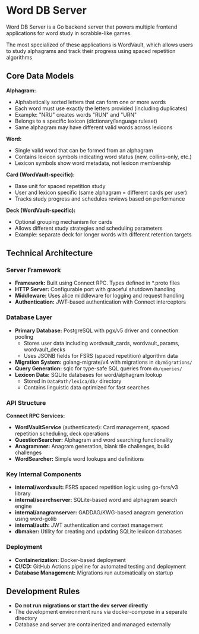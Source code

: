 # Word DB Server

Word DB Server is a Go backend server that powers multiple frontend applications for word study in scrabble-like games.

The most specialized of these applications is WordVault, which
allows users to study alphagrams and track their progress using
spaced repetition algorithms

## Core Data Models

**Alphagram:**

- Alphabetically sorted letters that can form one or more words
- Each word must use exactly the letters provided (including duplicates)
- Example: "NRU" creates words "RUN" and "URN"
- Belongs to a specific lexicon (dictionary/language ruleset)
- Same alphagram may have different valid words across lexicons

**Word:**

- Single valid word that can be formed from an alphagram
- Contains lexicon symbols indicating word status (new, collins-only, etc.)
- Lexicon symbols show word metadata, not lexicon membership

**Card (WordVault-specific):**

- Base unit for spaced repetition study
- User and lexicon specific (same alphagram = different cards per user)
- Tracks study progress and schedules reviews based on performance

**Deck (WordVault-specific):**

- Optional grouping mechanism for cards
- Allows different study strategies and scheduling parameters
- Example: separate deck for longer words with different retention targets

## Technical Architecture

### Server Framework

- **Framework:** Built using Connect RPC. Types defined in \*.proto files
- **HTTP Server:** Configurable port with graceful shutdown handling
- **Middleware:** Uses alice middleware for logging and request handling
- **Authentication:** JWT-based authentication with Connect interceptors

### Database Layer

- **Primary Database:** PostgreSQL with pgx/v5 driver and connection pooling
  - Stores user data including wordvault_cards, wordvault_params, wordvault_decks
  - Uses JSONB fields for FSRS (spaced repetition) algorithm data
- **Migration System:** golang-migrate/v4 with migrations in `db/migrations/`
- **Query Generation:** sqlc for type-safe SQL queries from `db/queries/`
- **Lexicon Data:** SQLite databases for word/alphagram lookup
  - Stored in `DataPath/lexica/db/` directory
  - Contains linguistic data optimized for fast searches

### API Structure

**Connect RPC Services:**

- **WordVaultService** (authenticated): Card management, spaced repetition scheduling, deck operations
- **QuestionSearcher:** Alphagram and word searching functionality
- **Anagrammer:** Anagram generation, blank tile challenges, build challenges
- **WordSearcher:** Simple word lookups and definitions

### Key Internal Components

- **internal/wordvault:** FSRS spaced repetition logic using go-fsrs/v3 library
- **internal/searchserver:** SQLite-based word and alphagram search engine
- **internal/anagramserver:** GADDAG/KWG-based anagram generation using word-golib
- **internal/auth:** JWT authentication and context management
- **dbmaker:** Utility for creating and updating SQLite lexicon databases

### Deployment

- **Containerization:** Docker-based deployment
- **CI/CD:** GitHub Actions pipeline for automated testing and deployment
- **Database Management:** Migrations run automatically on startup

## Development Rules

- **Do not run migrations or start the dev server directly**
- The development environment runs via docker-compose in a separate directory
- Database and server are containerized and managed externally
